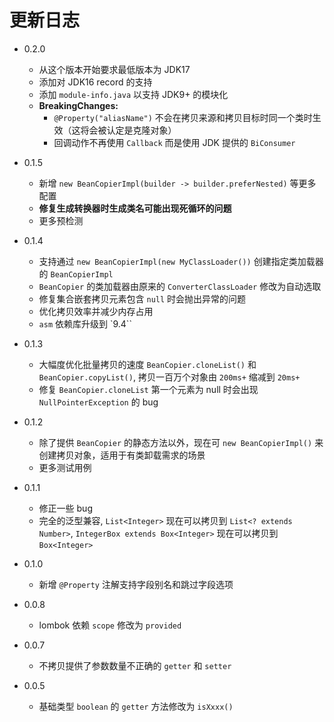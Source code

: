 # 更新日志

+ 0.2.0
  + 从这个版本开始要求最低版本为 JDK17
  + 添加对 JDK16 record 的支持
  + 添加 `module-info.java` 以支持 JDK9+ 的模块化
  + <b>BreakingChanges: </b>
    + `@Property("aliasName")` 不会在拷贝来源和拷贝目标时同一个类时生效（这将会被认定是克隆对象）
    + 回调动作不再使用 `Callback` 而是使用 JDK 提供的 `BiConsumer`

+ 0.1.5
  + 新增 `new BeanCopierImpl(builder -> builder.preferNested)` 等更多配置
  + **修复生成转换器时生成类名可能出现死循环的问题**
  + 更多预检测

+ 0.1.4
  + 支持通过 `new BeanCopierImpl(new MyClassLoader())` 创建指定类加载器的 `BeanCopierImpl`
  + `BeanCopier` 的类加载器由原来的 `ConverterClassLoader` 修改为自动选取
  + 修复集合嵌套拷贝元素包含 `null` 时会抛出异常的问题
  + 优化拷贝效率并减少内存占用
  + `asm` 依赖库升级到 `9.4``

+ 0.1.3
  + 大幅度优化批量拷贝的速度 `BeanCopier.cloneList()` 和 `BeanCopier.copyList()`, 拷贝一百万个对象由 `200ms+`
    缩减到 `20ms+`
  + 修复 `BeanCopier.cloneList` 第一个元素为 null 时会出现 `NullPointerException` 的 bug

+ 0.1.2
  + 除了提供 `BeanCopier` 的静态方法以外，现在可 `new BeanCopierImpl()` 来创建拷贝对象，适用于有类卸载需求的场景
  + 更多测试用例

+ 0.1.1
  + 修正一些 bug
  + 完全的泛型兼容, `List<Integer>` 现在可以拷贝到 `List<? extends Number>`, `IntegerBox extends Box<Integer>`
    现在可以拷贝到 `Box<Integer>`

+ 0.1.0
  + 新增 `@Property` 注解支持字段别名和跳过字段选项

+ 0.0.8
  + lombok 依赖 `scope` 修改为 `provided`

+ 0.0.7
  + 不拷贝提供了参数数量不正确的 `getter` 和 `setter`

+ 0.0.5
  + 基础类型 `boolean` 的 `getter` 方法修改为 `isXxxx()`